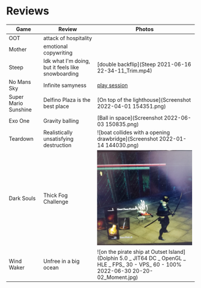# Reviews

Game | Review | Photos
---  |---     |---
OOT | attack of hospitality 
Mother | emotional copywriting
Steep | Idk what I'm doing, but it feels like snowboarding | [double backflip](Steep 2021-06-16 22-34-11_Trim.mp4)
No Mans Sky | Infinite samyness | [play session](no_mans_sky)
Super Mario Sunshine | Delfino Plaza is the best place | [On top of the lighthouse](Screenshot 2022-04-01 154351.png)
Exo One | Gravity balling | [Ball in space](Screenshot 2022-06-03 150835.png)
Teardown | Realistically unsatisfying destruction | ![boat collides with a opening drawbridge](Screenshot 2022-01-14 144030.png)
Dark Souls | Thick Fog Challenge | ![rare creature](IMG_20200313_141218.jpg)
Wind Waker | Unfree in a big ocean | ![on the pirate ship at Outset Island](Dolphin 5.0 _ JIT64 DC _ OpenGL _ HLE _ FPS_ 30 - VPS_ 60 - 100% 2022-06-30 20-20-02_Moment.jpg)



